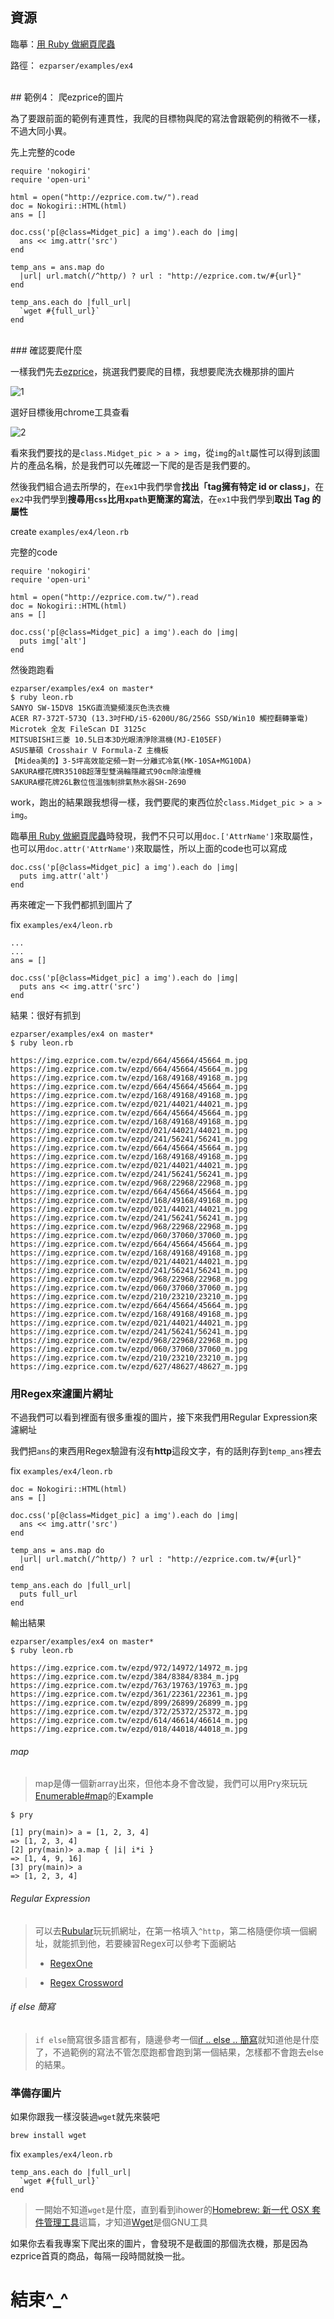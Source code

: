 ## 資源

臨摹：[用 Ruby 做網頁爬蟲](http://mgleon08.github.io/blog/2016/02/07/ruby-crawler/)

路徑： `ezparser/examples/ex4`

<br>
## 範例4： 爬ezprice的圖片

為了要跟前面的範例有連貫性，我爬的目標物與爬的寫法會跟範例的稍微不一樣，不過大同小異。

先上完整的code
```
require 'nokogiri'
require 'open-uri'

html = open("http://ezprice.com.tw/").read
doc = Nokogiri::HTML(html)
ans = []

doc.css('p[@class=Midget_pic] a img').each do |img|
  ans << img.attr('src')
end

temp_ans = ans.map do
  |url| url.match(/^http/) ? url : "http://ezprice.com.tw/#{url}"
end

temp_ans.each do |full_url|
  `wget #{full_url}`
end
```
<br>
### 確認要爬什麼

一樣我們先去[ezprice](http://ezprice.com.tw/)，挑選我們要爬的目標，我想要爬洗衣機那排的圖片

![1](../examples/ex4/wikimages/1.png)

選好目標後用chrome工具查看

![2](../examples/ex4/wikimages/2.png)

看來我們要找的是`class.Midget_pic > a > img`，從`img`的`alt`屬性可以得到該圖片的產品名稱，於是我們可以先確認一下爬的是否是我們要的。

然後我們組合過去所學的，在`ex1`中我們學會**找出「tag擁有特定 id or class」**，在`ex2`中我們學到**搜尋用`css`比用`xpath`更簡潔的寫法**，在`ex1`中我們學到**取出 Tag 的屬性**

create `examples/ex4/leon.rb`

完整的code
```
require 'nokogiri'
require 'open-uri'

html = open("http://ezprice.com.tw/").read
doc = Nokogiri::HTML(html)
ans = []

doc.css('p[@class=Midget_pic] a img').each do |img|
  puts img['alt']
end
```

然後跑跑看
```
ezparser/examples/ex4 on master*
$ ruby leon.rb
SANYO SW-15DV8 15KG直流變頻淺灰色洗衣機
ACER R7-372T-573Q (13.3吋FHD/i5-6200U/8G/256G SSD/Win10 觸控翻轉筆電)
Microtek 全友 FileScan DI 3125c
MITSUBISHI三菱 10.5L日本3D光眼清淨除濕機(MJ-E105EF)
ASUS華碩 Crosshair V Formula-Z 主機板
【Midea美的】3-5坪高效能定頻一對一分離式冷氣(MK-10SA+MG10DA)
SAKURA櫻花牌R3510B超薄型雙渦輪隱藏式90cm除油煙機
SAKURA櫻花牌26L數位恆溫強制排氣熱水器SH-2690
```

work，跑出的結果跟我想得一樣，我們要爬的東西位於`class.Midget_pic > a > img`。

臨摹[用 Ruby 做網頁爬蟲](http://mgleon08.github.io/blog/2016/02/07/ruby-crawler/)時發現，我們不只可以用`doc.['AttrName']`來取屬性，也可以用`doc.attr('AttrName')`來取屬性，所以上面的code也可以寫成

```
doc.css('p[@class=Midget_pic] a img').each do |img|
  puts img.attr('alt')
end
```

再來確定一下我們都抓到圖片了

fix `examples/ex4/leon.rb`

```
...
...
ans = []

doc.css('p[@class=Midget_pic] a img').each do |img|
  puts ans << img.attr('src')
end
```

結果：很好有抓到
```
ezparser/examples/ex4 on master*
$ ruby leon.rb

https://img.ezprice.com.tw/ezpd/664/45664/45664_m.jpg
https://img.ezprice.com.tw/ezpd/664/45664/45664_m.jpg
https://img.ezprice.com.tw/ezpd/168/49168/49168_m.jpg
https://img.ezprice.com.tw/ezpd/664/45664/45664_m.jpg
https://img.ezprice.com.tw/ezpd/168/49168/49168_m.jpg
https://img.ezprice.com.tw/ezpd/021/44021/44021_m.jpg
https://img.ezprice.com.tw/ezpd/664/45664/45664_m.jpg
https://img.ezprice.com.tw/ezpd/168/49168/49168_m.jpg
https://img.ezprice.com.tw/ezpd/021/44021/44021_m.jpg
https://img.ezprice.com.tw/ezpd/241/56241/56241_m.jpg
https://img.ezprice.com.tw/ezpd/664/45664/45664_m.jpg
https://img.ezprice.com.tw/ezpd/168/49168/49168_m.jpg
https://img.ezprice.com.tw/ezpd/021/44021/44021_m.jpg
https://img.ezprice.com.tw/ezpd/241/56241/56241_m.jpg
https://img.ezprice.com.tw/ezpd/968/22968/22968_m.jpg
https://img.ezprice.com.tw/ezpd/664/45664/45664_m.jpg
https://img.ezprice.com.tw/ezpd/168/49168/49168_m.jpg
https://img.ezprice.com.tw/ezpd/021/44021/44021_m.jpg
https://img.ezprice.com.tw/ezpd/241/56241/56241_m.jpg
https://img.ezprice.com.tw/ezpd/968/22968/22968_m.jpg
https://img.ezprice.com.tw/ezpd/060/37060/37060_m.jpg
https://img.ezprice.com.tw/ezpd/664/45664/45664_m.jpg
https://img.ezprice.com.tw/ezpd/168/49168/49168_m.jpg
https://img.ezprice.com.tw/ezpd/021/44021/44021_m.jpg
https://img.ezprice.com.tw/ezpd/241/56241/56241_m.jpg
https://img.ezprice.com.tw/ezpd/968/22968/22968_m.jpg
https://img.ezprice.com.tw/ezpd/060/37060/37060_m.jpg
https://img.ezprice.com.tw/ezpd/210/23210/23210_m.jpg
https://img.ezprice.com.tw/ezpd/664/45664/45664_m.jpg
https://img.ezprice.com.tw/ezpd/168/49168/49168_m.jpg
https://img.ezprice.com.tw/ezpd/021/44021/44021_m.jpg
https://img.ezprice.com.tw/ezpd/241/56241/56241_m.jpg
https://img.ezprice.com.tw/ezpd/968/22968/22968_m.jpg
https://img.ezprice.com.tw/ezpd/060/37060/37060_m.jpg
https://img.ezprice.com.tw/ezpd/210/23210/23210_m.jpg
https://img.ezprice.com.tw/ezpd/627/48627/48627_m.jpg
```

### 用Regex來濾圖片網址

不過我們可以看到裡面有很多重複的圖片，接下來我們用Regular Expression來濾網址

我們把`ans`的東西用Regex驗證有沒有**http**這段文字，有的話則存到`temp_ans`裡去

fix `examples/ex4/leon.rb`
```
doc = Nokogiri::HTML(html)
ans = []

doc.css('p[@class=Midget_pic] a img').each do |img|
  ans << img.attr('src')
end

temp_ans = ans.map do
  |url| url.match(/^http/) ? url : "http://ezprice.com.tw/#{url}"
end

temp_ans.each do |full_url|
  puts full_url
end
```

輸出結果
```
ezparser/examples/ex4 on master*
$ ruby leon.rb

https://img.ezprice.com.tw/ezpd/972/14972/14972_m.jpg
https://img.ezprice.com.tw/ezpd/384/8384/8384_m.jpg
https://img.ezprice.com.tw/ezpd/763/19763/19763_m.jpg
https://img.ezprice.com.tw/ezpd/361/22361/22361_m.jpg
https://img.ezprice.com.tw/ezpd/899/26899/26899_m.jpg
https://img.ezprice.com.tw/ezpd/372/25372/25372_m.jpg
https://img.ezprice.com.tw/ezpd/614/46614/46614_m.jpg
https://img.ezprice.com.tw/ezpd/018/44018/44018_m.jpg
```




###### map
> map是傳一個新array出來，但他本身不會改變，我們可以用Pry來玩玩[Enumerable#map](https://ruby-doc.org/core-2.1.4/Enumerable.html#method-i-map)的**Example**

```
$ pry

[1] pry(main)> a = [1, 2, 3, 4]
=> [1, 2, 3, 4]
[2] pry(main)> a.map { |i| i*i }
=> [1, 4, 9, 16]
[3] pry(main)> a
=> [1, 2, 3, 4]
```

###### Regular Expression
> 可以去[Rubular](http://rubular.com)玩玩抓網址，在第一格填入`^http`，第二格隨便你填一個網址，就能抓到他，若要練習Regex可以參考下面網站
> * [RegexOne](https://regexone.com/lesson/wildcards_dot?)

> * [Regex Crossword](https://regexcrossword.com/)

###### if else 簡寫
>`if else`簡寫很多語言都有，隨邊參考一個[if .. else .. 簡寫](http://imcloudwu.blogspot.tw/2013/12/c-if-else.html)就知道他是什麼了，不過範例的寫法不管怎麼跑都會跑到第一個結果，怎樣都不會跑去else的結果。

### 準備存圖片
如果你跟我一樣沒裝過`wget`就先來裝吧

```
brew install wget
```

fix `examples/ex4/leon.rb`
```
temp_ans.each do |full_url|
  `wget #{full_url}`
end
```

>一開始不知道`wget`是什麼，直到看到ihower的[Homebrew: 新一代 OSX 套件管理工具](https://ihower.tw/blog/archives/4308)這篇，才知道[Wget](http://www.gnu.org/software/wget/)是個GNU工具

如果你去看我專案下爬出來的圖片，會發現不是截圖的那個洗衣機，那是因為ezprice首頁的商品，每隔一段時間就換一批。

# 結束^_^
